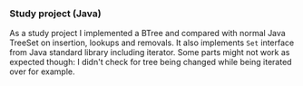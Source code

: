 ### Study project (Java)

As a study project I implemented a BTree and compared with normal Java TreeSet on insertion, lookups and removals. It also implements `Set` interface from Java standard library including iterator. Some parts might not work as expected though: I didn't check for tree being changed while being iterated over for example.
